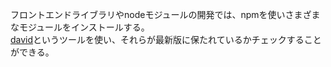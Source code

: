 フロントエンドライブラリやnodeモジュールの開発では、npmを使いさまざまなモジュールをインストールする。  
[david](https://github.com/alanshaw/david)というツールを使い、それらが最新版に保たれているかチェックすることができる。

